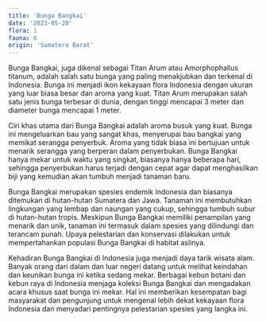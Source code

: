 ```yaml
---
title: 'Bunga Bangkai'
date: '2023-05-20'
flora: 1
fauna: 0
origin: 'Sumatera Barat'
---
```


Bunga Bangkai, juga dikenal sebagai Titan Arum atau Amorphophallus titanum, adalah salah satu bunga yang paling menakjubkan dan terkenal di Indonesia. Bunga ini menjadi ikon kekayaan flora Indonesia dengan ukuran yang luar biasa besar dan aroma yang kuat. Titan Arum merupakan salah satu jenis bunga terbesar di dunia, dengan tinggi mencapai 3 meter dan diameter bunga mencapai 1 meter.

Ciri khas utama dari Bunga Bangkai adalah aroma busuk yang kuat. Bunga ini mengeluarkan bau yang sangat khas, menyerupai bau bangkai yang memikat serangga penyerbuk. Aroma yang tidak biasa ini bertujuan untuk menarik serangga yang berperan dalam penyerbukan. Bunga Bangkai hanya mekar untuk waktu yang singkat, biasanya hanya beberapa hari, sehingga penyerbukan harus terjadi dengan cepat agar dapat menghasilkan biji yang kemudian akan tumbuh menjadi tanaman baru.

Bunga Bangkai merupakan spesies endemik Indonesia dan biasanya ditemukan di hutan-hutan Sumatera dan Jawa. Tanaman ini membutuhkan lingkungan yang lembap dan naungan yang cukup, sehingga tumbuh subur di hutan-hutan tropis. Meskipun Bunga Bangkai memiliki penampilan yang menarik dan unik, tanaman ini termasuk dalam spesies yang dilindungi dan terancam punah. Upaya pelestarian dan konservasi dilakukan untuk mempertahankan populasi Bunga Bangkai di habitat aslinya.

Kehadiran Bunga Bangkai di Indonesia juga menjadi daya tarik wisata alam. Banyak orang dari dalam dan luar negeri datang untuk melihat keindahan dan keunikan bunga ini ketika sedang mekar. Berbagai kebun botani dan kebun raya di Indonesia menjaga koleksi Bunga Bangkai dan mengadakan acara khusus saat bunga ini mekar. Hal ini memberikan kesempatan bagi masyarakat dan pengunjung untuk mengenal lebih dekat kekayaan flora Indonesia dan menyadari pentingnya pelestarian spesies yang langka ini.
